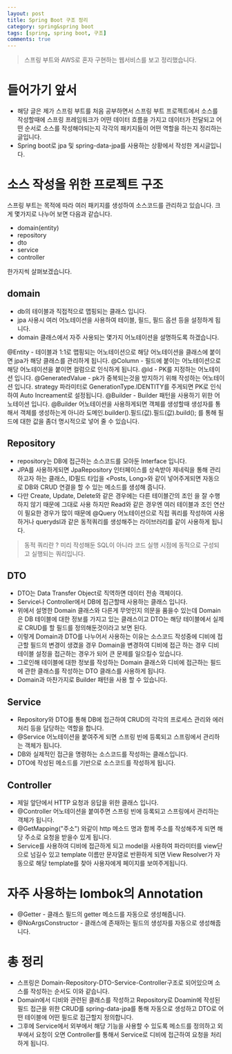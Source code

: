 ```yaml
---
layout: post
title: Spring Boot 구조 정리
category: spring&spring boot
tags: [spring, spring boot, 구조]
comments: true
---
```

<!----------------- 탬플릿
>안내말
## forEach
### 설명
[MDN]()
### 문법
```javascript

```
### 예시
```javascript

```

<center>
 <figure>
 <img src="/assets/post-img/git/git_diff.png" alt="views">
 <figcaption>cat을 통해서 git diff 결과를 표시</figcaption>
 </figure>
 </center>
------------------->
> 스프링 부트와 AWS로 혼자 구현하는 웹서비스를 보고 정리했습니다.

# 들어가기 앞서
- 해당 글은 제가 스프링 부트를 처음 공부하면서 스프링 부트 프로젝트에서 소스를 작성할때에
스프링 프레임워크가 어떤 데이터 흐름을 가지고 데이터가 전달되고 어떤 순서로 소스를 작성해야되는지
각각의 패키지들이 어떤 역할을 하는지 정리하는 글입니다.
- Spring boot로 jpa 및 spring-data-jpa를 사용하는 상황에서 작성한 게시글입니다.

# 소스 작성을 위한 프로젝트 구조

스프링 부트는 목적에 따라 여러 패키지를 생성하여 소스코드를 관리하고 있습니다.
크게 몇가지로 나누어 보면 다음과 같습니다.

- domain(entity)
- repository
- dto
- service
- controller

한가지씩 살펴보겠습니다.

## domain
- db의 테이블과 직접적으로 맵핑되는 클래스 입니다.
- jpa 사용시 여러 어노테이션을 사용하여 테이블, 필드, 필드 옵션 등을 설정하게 됩니다.
- domain 클래스에서 자주 사용되는 몇가지 어노테이션을 설명하도록 하겠습니다.

@Entity - 테이블과 1:1로 맵핑되는 어노테이션으로 해당 어노테이션을 클래스에 붙이면 jpa가 해당 클래스를 관리하게 됩니다.
@Column - 필드에 붙이는 어노테이션으로 해당 어노테이션을 붙이면 컬럼으로 인식하게 됩니다.
@Id - PK를 지정하는 어노테이션 입니다.
@GeneratedValue - pk가 중복되는것을 방지하기 위해 작성하는 어노테이션 입니다. strategy 파라미터로 GenerationType.IDENTITY를 주게되면 PK로 인식하여 Auto Increament로 설정됩니다.
@Builder - Builder 패턴을 사용하기 위한 어노테이션 입니다. @Builder 어노테이션을 사용하게되면 객체를 생성할때 생성자를 통해서 객체를 생성하는게 아니라 도메인.builder().필드(값).필드(값).build(); 를 통해 필드에 대한 값을 좀더 명시적으로 넣어 줄 수 있습니다.

## Repository
- repository는 DB에 접근하는 소스코드를 모아둔 Interface 입니다.
- JPA를 사용하게되면 JpaRepository 인터페이스를 상속받아 제네릭을 통해 관리하고자 하는 클래스, ID필드 타입을 <Posts, Long>와 같이 넣어주게되면 자동으로 DB와 CRUD 연결을 할 수 있는 메소드를 생성해 줍니다.
- 다만 Create, Update, Delete와 같은 경우에는 다른 테이블간의 조인 을 잘 수행하지 않기 때문에 그대로 사용 하지만 Read와 같은 경우엔 여러 테이블과 조인 연산이 필요한 경우가 많이 때문에 @Query 어노테이션으로 직접 쿼리를 작성하여 사용하거나 querydsl과 같은 동적쿼리를 생성해주는 라이브러리를 같이 사용하게 됩니다.

> 동적 쿼리란 ? 미리 작성해둔 SQL이 아니라 코드 실행 시점에 동적으로 구성되고 실행되는 쿼리입니다.

## DTO
- DTO는 Data Transfer Object로 직역하면 데이터 전송 객체이다.
- Service나 Controller에서 DB에 접근할때 사용하는 클래스 입니다.
- 위에서 설명한 Domain 클래스와 다른게 무엇인지 의문을 품을수 있는데 Domain은 DB 테이블에 대한 정보를 가지고 있는 클래스이고 DTO는 해당 테이블에서 실제로 CRUD를 할 필드를 정의해둔것이라고 보면 된다.
- 이렇게 Domain과 DTO를 나누어서 사용하는 이유는 소스코드 작성중에 디비에 접근할 필드의 변경이 생겼을 경우 Domain을 변경하여 디비에 접근 하는 경우 디비 테이블 설정을 접근하는 경우가 되어 큰 문제를 일으킬수 있습니다.
- 그로인해 테이블에 대한 정보를 작성하는 Domain 클래스와 디비에 접근하는 필드에 관한 클래스를 작성하는 DTO 클래스를 사용하게 됩니다.
- Domain과 마찬가지로 Builder 패턴을 사용 할 수 있습니다.

## Service
- Repository와 DTO를 통해 DB에 접근하여 CRUD의 각각의 프로세스 관리와 에러처리 등을 담당하는 역할을 합니다.
- @Service 어노테이션을 붙여주게 되면 스프링 빈에 등록되고 스프링에서 관리하는 객체가 됩니다.
- DB와 실제적인 접근을 명령하는 소스코드를 작성하는 클래스입니다.
- DTO에 작성된 메소드를 기반으로 소스코드를 작성하게 됩니다.


## Controller
- 제일 앞단에서 HTTP 요청과 응답을 위한 클래스 입니다.
- @Controller 어노테이션을 붙여주면 스프링 빈에 등록되고 스프링에서 관리하는 객체가 됩니다.
- @GetMapping("주소") 와같이 http 메소드 명과 함께 주소를 작성해주게 되면 해당 주소로 요청을 받을수 있게 됩니다.
- Service를 사용하여 디비에 접근하게 되고 model을 사용하여 파라미터를 view단으로 넘길수 있고 template 이름만 문자열로 반환하게 되면 View Resolver가 자동으로 해당 template를 찾아 사용자에게 페이지를 보여주게됩니다.

# 자주 사용하는 lombok의 Annotation

- @Getter - 클래스 필드의 getter 메소드를 자동으로 생성해줍니다.
- @NoArgsConstructor - 클래스에 존재하는 필드의 생성자를 자동으로 생성해줍니다.

# 총 정리
- 스프링은 Domain-Repository-DTO-Service-Controller구조로 되어있으며 소스를 작성하는 순서도 이와 같습니다.
- Domain에서 디비와 관련된 클래스를 작성하고 Repository로 Doamin에 작성된 필드 접근을 위한 CRUD를 spring-data-jpa를 통해 자동으로 생성하고 DTO로 어떤 테이블에 어떤 필드로 접근할지 정의합니다.
- 그후에 Service에서 외부에서 해당 기능을 사용할 수 있도록 메소드를 정의하고 외부에서 요청이 오면 Controller를 통해서 Service로 디비에 접근하여 요청을 처리하게 됩니다.





